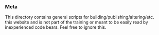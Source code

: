 ### Meta

This directory contains general scripts for building/publishing/altering/etc. this website and is not part of the training or meant to be easily read by inexperienced code bears. Feel free to ignore this.
